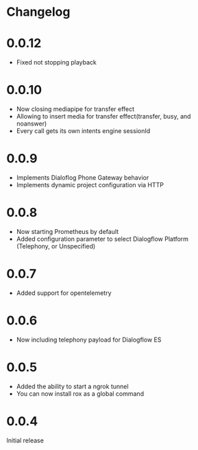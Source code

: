 # Changelog

# 0.0.12

- Fixed not stopping playback

# 0.0.10

- Now closing mediapipe for transfer effect
- Allowing to insert media for transfer effect(transfer, busy, and noanswer)
- Every call gets its own intents engine sessionId

# 0.0.9

- Implements Dialoflog Phone Gateway behavior
- Implements dynamic project configuration via HTTP

# 0.0.8

- Now starting Prometheus by default
- Added configuration parameter to select Dialogflow Platform (Telephony, or Unspecified)

# 0.0.7

- Added support for opentelemetry

# 0.0.6

- Now including telephony payload for Dialogflow ES

# 0.0.5

- Added the ability to start a ngrok tunnel
- You can now install rox as a global command

# 0.0.4

Initial release
